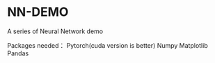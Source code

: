# NN-DEMO
 A series of Neural Network demo  

 Packages needed：
                  Pytorch(cuda version is better)
                  Numpy
                  Matplotlib
                  Pandas

